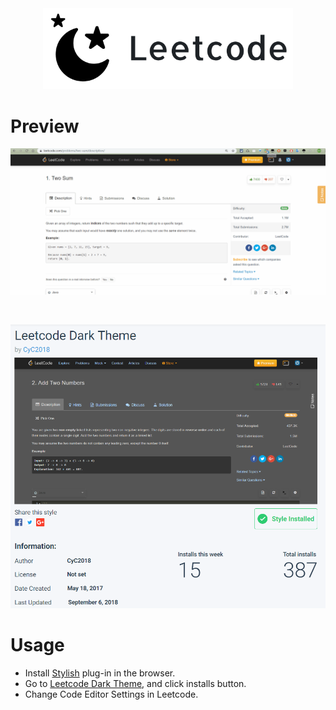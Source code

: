 <div align="center">
    <img src="doc/LogoMakr_01dpIG.png" width="400px">
</div>

# Preview

![](doc/2.gif)

<br>

![](doc/1.png)

# Usage

- Install [Stylish](https://userstyles.org/) plug-in in the browser.
- Go to [Leetcode Dark Theme](https://userstyles.org/styles/142782/leetcode-dark-theme), and click installs button. 
- Change Code Editor Settings in Leetcode.


